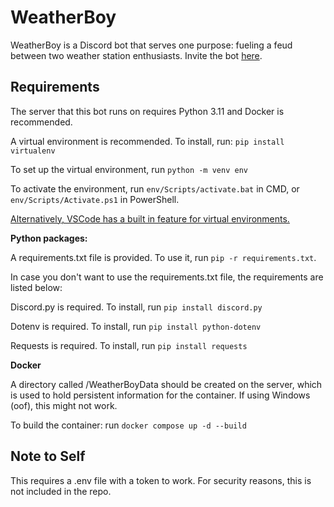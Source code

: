 # WeatherBoy
WeatherBoy is a Discord bot that serves one purpose: fueling a feud between two weather station enthusiasts. Invite the bot [here](https://discord.com/api/oauth2/authorize?client_id=1197038110417109122&permissions=414464862272&scope=bot).
## Requirements
The server that this bot runs on requires Python 3.11 and Docker is recommended.

A virtual environment is recommended. To install, run:
`pip install virtualenv`

To set up the virtual environment, run
`python -m venv env`

To activate the environment, run `env/Scripts/activate.bat` in CMD, or `env/Scripts/Activate.ps1` in PowerShell.

[Alternatively, VSCode has a built in feature for virtual environments.](https://code.visualstudio.com/docs/python/environments)

**Python packages:**

A requirements.txt file is provided. To use it, run `pip -r requirements.txt`.

In case you don't want to use the requirements.txt file, the requirements are listed below: 

Discord.py is required. To install, run `pip install discord.py`

Dotenv is required. To install, run `pip install python-dotenv`

Requests is required. To install, run `pip install requests`

**Docker**

A directory called /WeatherBoyData should be created on the server, which is used to hold persistent information for the container.
If using Windows (oof), this might not work.

To build the container: run `docker compose up -d --build`

## Note to Self
This requires a .env file with a token to work. For security reasons, this is not included in the repo.